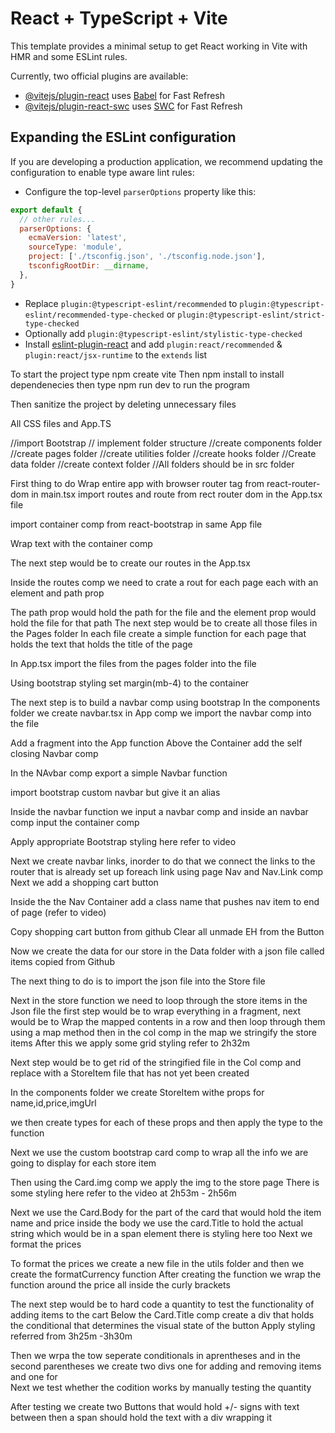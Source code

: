 # React + TypeScript + Vite

This template provides a minimal setup to get React working in Vite with HMR and some ESLint rules.

Currently, two official plugins are available:

- [@vitejs/plugin-react](https://github.com/vitejs/vite-plugin-react/blob/main/packages/plugin-react/README.md) uses [Babel](https://babeljs.io/) for Fast Refresh
- [@vitejs/plugin-react-swc](https://github.com/vitejs/vite-plugin-react-swc) uses [SWC](https://swc.rs/) for Fast Refresh

## Expanding the ESLint configuration

If you are developing a production application, we recommend updating the configuration to enable type aware lint rules:

- Configure the top-level `parserOptions` property like this:

```js
export default {
  // other rules...
  parserOptions: {
    ecmaVersion: 'latest',
    sourceType: 'module',
    project: ['./tsconfig.json', './tsconfig.node.json'],
    tsconfigRootDir: __dirname,
  },
}
```

- Replace `plugin:@typescript-eslint/recommended` to `plugin:@typescript-eslint/recommended-type-checked` or `plugin:@typescript-eslint/strict-type-checked`
- Optionally add `plugin:@typescript-eslint/stylistic-type-checked`
- Install [eslint-plugin-react](https://github.com/jsx-eslint/eslint-plugin-react) and add `plugin:react/recommended` & `plugin:react/jsx-runtime` to the `extends` list


To start the project type npm create vite
 Then npm install to install dependenecies 
 then type npm run dev to run the program 

 Then sanitize the project by deleting unnecessary files


 All CSS files and App.TS

 
//import Bootstrap
// implement folder structure
//create components folder
//create pages folder
//create utilities folder
//create hooks folder
//Create data folder
//create context folder
//All folders should be in src folder


First thing to do 
Wrap entire app with browser router tag from react-router-dom in main.tsx
import routes and route from rect router dom in the App.tsx file

import container comp from react-bootstrap in same App file

Wrap text with the container comp

The next step would be to create our routes in the App.tsx 

Inside the routes comp we need to crate a rout for each page each with an element and path prop

The path prop would hold the path for the file and the element prop would hold the file for that path
The next step would be to create all those files in the Pages folder
In each file create a simple function for each page that holds the text that holds the title of the page

In App.tsx import the files from the pages folder into the file

Using bootstrap styling set margin(mb-4) to the container

The next step is to build a navbar comp using bootstrap
In the components folder we create navbar.tsx
in App comp we import the navbar comp into the file


Add a fragment into the App function
 Above the Container add the self closing Navbar comp


 In the NAvbar comp export a simple Navbar function

 import bootstrap custom navbar but give it an alias 

 Inside the navbar function we input a navbar comp and inside an navbar comp input the container comp
 
 Apply appropriate Bootstrap styling here 
 refer to video
 

 Next we create navbar links, inorder to do that  we connect the links to the router that is already set up foreach link using page Nav and Nav.Link comp
 Next we add a shopping cart button

 Inside the the Nav Container add a class name that pushes nav item to end of page
(refer to video)

Copy shopping cart button from github
Clear all unmade EH from the Button 

Now we create the data for our store in the Data folder with a json file called items copied from Github

The next thing to do is to import the json file into the Store file 

Next in the store function
we need to loop through the store items in the Json file the first step would be to wrap everything in a fragment, next would be to Wrap the mapped contents in a row and then loop through them using a map method then in the col comp in the map we stringify the store items
After this we apply some grid styling refer to 2h32m 

Next step would be to get rid of the stringified file in the Col comp and replace with a StoreItem file that has not yet been created 

In the components folder we create StoreItem withe props for name,id,price,imgUrl

we then create types for each of these props and then apply the type to the function


Next we use the custom bootstrap card comp to wrap all the info we are going to display for each store item

Then using the Card.img comp we apply the img to the store page
There is some styling here refer to the video at 
2h53m - 2h56m

Next we use the Card.Body for the part of the card that would hold the item name and price inside the body we use the card.Title to hold the actual string which would be in a span element there is styling here too
Next we format the prices 

To format the prices we create a new file in the utils folder and then we create the formatCurrency function 
After creating the function we wrap the function around the price all inside the curly brackets

The next step would be to hard code a quantity to test the functionality of adding items to the cart
Below the Card.Title comp create a div that holds the conditional that determines the visual state of the button
Apply styling referred from 3h25m -3h30m

Then we wrpa the tow seperate conditionals in aprentheses and in the second parentheses we create two divs one for adding and removing items and one for  
Next we test whether the codition works by manually testing the quantity

After testing we create two Buttons that would hold +/- signs with text between then a span should hold the text with a div wrapping it 